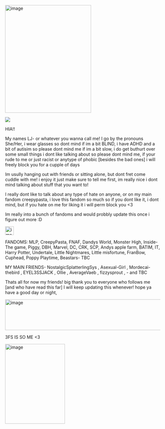 <img width="279" height="350" alt="image" src="https://github.com/user-attachments/assets/4a6cbfa5-4e20-4fde-b94d-031ad9fbe5fc" /> 

![](https://komarev.com/ghpvc/?username=LAUGHINGJ5CK&color=000000&label=Victims-Grabbed)

HIA!!

My names LJ- or whatever you wanna call me! I go by the pronouns She/Her, i wear glasses so dont mind if im a bit BLIND, i have ADHD and a bit of autisim so please dont mind me if im a bit slow, i do get buthurt over some small things i dont like talking about so please dont mind me, if your rude to me or just racist or anytype of phobic [besides the bad ones] i will freely block you for a cupple of days

Im usully hanging out with friends or sitting alone, but dont fret come cuddle with me! i enjoy it just make sure to tell me first, im really nice i dont mind talking about stuff that you want to!

I really dont like to talk about any type of hate on anyone, or on my main fandom creepypasta, i love this fandom so much so if you dont like it, i dont mind, but if you hate on me for liking it i will perm block you <3

Im really into a bunch of fandoms and would probbly update this once i figure out more :D

<img width="28" height="28" alt="image" src="https://github.com/user-attachments/assets/8184bf6d-eb0a-403e-a38b-f951db29a853" />

FANDOMS: MLP, CreepyPasta, FNAF, Dandys World, Monster High, Inside-The game, Piggy, DBH, Marvel, DC, CRK, SCP, Andys apple farm, BATIM, IT, Harry Potter, Undertale, Little Nightmares, Little misfortune, FranBow, Cuphead, Poppy Playtime, Beastars- TBC

MY MAIN FRIENDS- NostalgicSplatterlingSys , Asexual-Girl , Mordecai-thebird , EYEL3SSJACK , Ollie , AverageVaeb , fizzysprout , - and TBC

Thats all for now my friends! big thank you to everyone who follows me [and who have read this far] I will keep updating this whenever! hope ya have a good day or night, 

<img width="600" height="100" alt="image" src="https://github.com/user-attachments/assets/9d09abd5-036f-4f9b-84d8-ee2cbb712629" />

 3FS IS SO ME <3 

 <img width="194" height="259" alt="image" src="https://github.com/user-attachments/assets/4f816a8f-856f-4cb0-abe4-3c560c09e744" />

 
